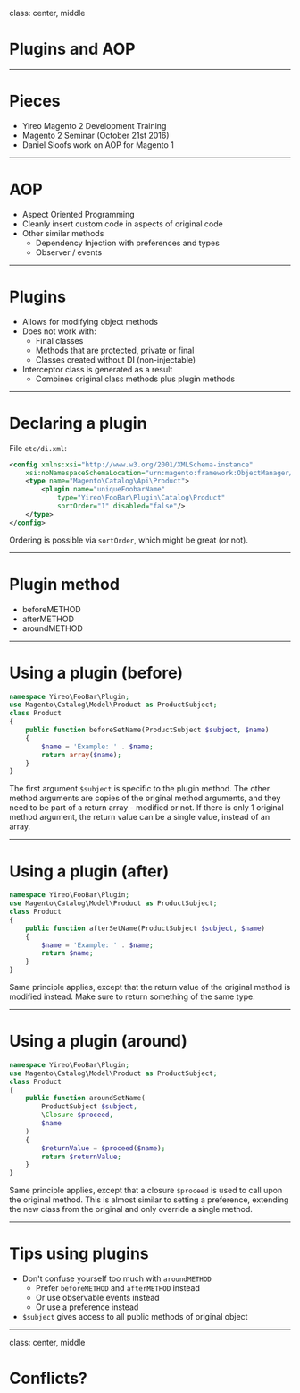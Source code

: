 class: center, middle
# Plugins and AOP

---
# Pieces
- Yireo Magento 2 Development Training
- Magento 2 Seminar (October 21st 2016)
- Daniel Sloofs work on AOP for Magento 1

---
# AOP
- Aspect Oriented Programming
- Cleanly insert custom code in aspects of original code
- Other similar methods
    - Dependency Injection with preferences and types
    - Observer / events

---
# Plugins
- Allows for modifying object methods
- Does not work with:
    + Final classes
    + Methods that are protected, private or final
    + Classes created without DI (non-injectable)
- Interceptor class is generated as a result
    + Combines original class methods plus plugin methods

---
# Declaring a plugin
File `etc/di.xml`:
```xml
<config xmlns:xsi="http://www.w3.org/2001/XMLSchema-instance" 
    xsi:noNamespaceSchemaLocation="urn:magento:framework:ObjectManager/etc/config.xsd">
    <type name="Magento\Catalog\Api\Product">
        <plugin name="uniqueFoobarName"
            type="Yireo\FooBar\Plugin\Catalog\Product" 
            sortOrder="1" disabled="false"/>
    </type>
</config>
```
Ordering is possible via `sortOrder`, which might be great (or not).

---
# Plugin method
- beforeMETHOD
- afterMETHOD
- aroundMETHOD

---
# Using a plugin (before)
```php
namespace Yireo\FooBar\Plugin;
use Magento\Catalog\Model\Product as ProductSubject;
class Product
{
    public function beforeSetName(ProductSubject $subject, $name)
    {
        $name = 'Example: ' . $name;
        return array($name);
    }
}
```
The first argument `$subject` is specific to the plugin method. The other method arguments are copies of the original method arguments, and they need to be part of a return array - modified or not. If there is only 1 original method argument, the return value can be a single value, instead of an array.

---
# Using a plugin (after)
```php
namespace Yireo\FooBar\Plugin;
use Magento\Catalog\Model\Product as ProductSubject;
class Product
{
    public function afterSetName(ProductSubject $subject, $name)
    {
        $name = 'Example: ' . $name;
        return $name;
    }
}
```
Same principle applies, except that the return value of the original method is modified instead. Make sure to return something of the same type.

---
# Using a plugin (around)
```php
namespace Yireo\FooBar\Plugin;
use Magento\Catalog\Model\Product as ProductSubject;
class Product
{
    public function aroundSetName(
        ProductSubject $subject,
        \Closure $proceed,
        $name
    )
    {
        $returnValue = $proceed($name);
        return $returnValue;
    }
}
```
Same principle applies, except that a closure `$proceed` is used to call upon the original method. This is almost similar to setting a preference, extending the new class from the original and only override a single method.

---
# Tips using plugins
- Don't confuse yourself too much with `aroundMETHOD`
    + Prefer `beforeMETHOD` and `afterMETHOD` instead
    + Or use observable events instead
    + Or use a preference instead
- `$subject` gives access to all public methods of original object

---
class: center, middle
# Conflicts?
